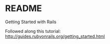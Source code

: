 # README

Getting Started with Rails

Followed along this tutorial: http://guides.rubyonrails.org/getting_started.html
